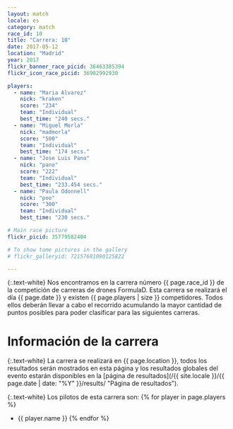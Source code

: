 ```yaml
---
layout: match
locale: es
category: match
race_id: 10
title: "Carrera: 10"
date: 2017-05-12
location: "Madrid"
year: 2017
flickr_banner_race_picid: 36463385394
flickr_icon_race_picid: 36902992930

players:
  - name: "Maria Alvarez"
    nick: "kraken"
    score: "234"
    team: "Individual"
    best_time: "240 secs."
  - name: "Miguel Morla"
    nick: "madmorla"
    score: "500"
    team: "Individual"
    best_time: "174 secs."
  - name: "Jose Luis Pano"
    nick: "pano"
    score: "222"
    team: "Individual"
    best_time: "233.454 secs."
  - name: "Paula Odonnell"
    nick: "poo"
    score: "300"
    team: "Individual"
    best_time: "230 secs."

# Main race picture
flickr_picid: 35779582404

# To show tome pictures in the gallery
# flickr_galleryid: 72157681090125822

---
```


{:.text-white}
Nos encontramos en la carrera número {{ page.race_id }}
de la competición de carreras de drones FormulaD.
Esta carrera se realizará el día {{ page.date }}
y existen {{ page.players | size }} competidores.
Todos ellos deberán llevar a cabo el recorrido acumulando
la mayor cantidad de puntos posibles para poder clasificar para
las siguientes carreras.

Información de la carrera
=========================

{:.text-white}
La carrera se realizará en {{ page.location }},
todos los resultados serán mostrados en esta página y los
resultados globales del evento estarán disponibles en la
[página de resultados](/{{ site.locale }}/{{ page.date | date: "%Y" }}/results/ "Página de resultados").

{:.text-white}
Los pilotos de esta carrera son: 
{% for player in page.players %}
* {{ player.name }}
{% endfor %}

